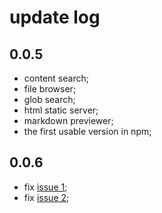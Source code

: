 # update log

## 0.0.5

* content search;
* file browser;
* glob search;
* html static server;
* markdown previewer;
* the first usable version in npm;

## 0.0.6

* fix [issue 1](https://github.com/leungwensen/zfinder/issues/1);
* fix [issue 2](https://github.com/leungwensen/zfinder/issues/2);

